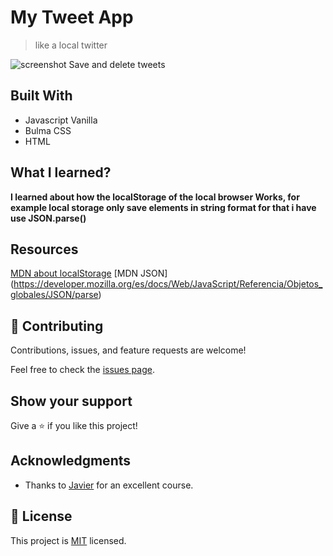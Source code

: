 
# My Tweet App

>like a local twitter

![screenshot](https://i.imgur.com/n6jbxsl.gif)
Save and delete tweets

## Built With

- Javascript Vanilla
- Bulma CSS
- HTML


## What I learned?

**I learned about how the localStorage of the local browser Works, for example local storage only save elements in string format for that i have use JSON.parse()**


## Resources

[MDN about localStorage](https://developer.mozilla.org/en-US/docs/Web/API/Web_Storage_API/Using_the_Web_Storage_API)
[MDN JSON] (https://developer.mozilla.org/es/docs/Web/JavaScript/Referencia/Objetos_globales/JSON/parse)


## 🤝 Contributing

Contributions, issues, and feature requests are welcome!

Feel free to check the [issues page](issues/).

## Show your support

Give a ⭐️ if you like this project!

## Acknowledgments

- Thanks to  [Javier](https://twitter.com/htmlboy) for an excellent course.

## 📝 License

This project is [MIT](lic.url) licensed.
